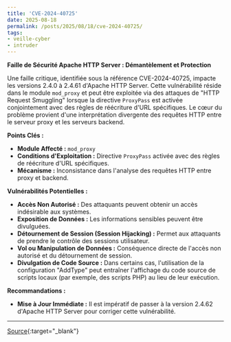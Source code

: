 ```yaml
---
title: 'CVE-2024-40725'
date: 2025-08-18
permalink: /posts/2025/08/18/cve-2024-40725/
tags:
- veille-cyber
- intruder
---
```

**Faille de Sécurité Apache HTTP Server : Démantèlement et Protection**

Une faille critique, identifiée sous la référence CVE-2024-40725, impacte les versions 2.4.0 à 2.4.61 d'Apache HTTP Server. Cette vulnérabilité réside dans le module `mod_proxy` et peut être exploitée via des attaques de "HTTP Request Smuggling" lorsque la directive `ProxyPass` est activée conjointement avec des règles de réécriture d'URL spécifiques. Le cœur du problème provient d'une interprétation divergente des requêtes HTTP entre le serveur proxy et les serveurs backend.

**Points Clés :**

*   **Module Affecté :** `mod_proxy`
*   **Conditions d'Exploitation :** Directive `ProxyPass` activée avec des règles de réécriture d'URL spécifiques.
*   **Mécanisme :** Inconsistance dans l'analyse des requêtes HTTP entre proxy et backend.

**Vulnérabilités Potentielles :**

*   **Accès Non Autorisé :** Des attaquants peuvent obtenir un accès indésirable aux systèmes.
*   **Exposition de Données :** Les informations sensibles peuvent être divulguées.
*   **Détournement de Session (Session Hijacking) :** Permet aux attaquants de prendre le contrôle des sessions utilisateur.
*   **Vol ou Manipulation de Données :** Conséquence directe de l'accès non autorisé et du détournement de session.
*   **Divulgation de Code Source :** Dans certains cas, l'utilisation de la configuration "AddType" peut entraîner l'affichage du code source de scripts locaux (par exemple, des scripts PHP) au lieu de leur exécution.

**Recommandations :**

*   **Mise à Jour Immédiate :** Il est impératif de passer à la version 2.4.62 d'Apache HTTP Server pour corriger cette vulnérabilité.

---
[Source](https://cvemon.intruder.io/cves/CVE-2024-40725){:target="_blank"}
